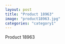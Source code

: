 ```yaml
---
layout: post
title: "Product 18963"
image: "product18963.jpg"
categories: "category1"
---
```

Product 18963
